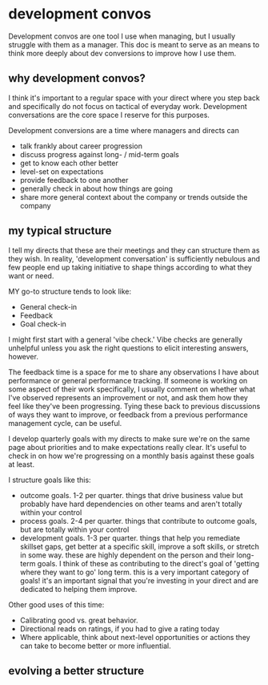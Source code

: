# development convos

Development convos are one tool I use when managing, but I usually struggle with them as a manager. This doc is meant to serve as an means to think more deeply about dev conversions to improve how I use them.

## why development convos?

I think it's important to a regular space with your direct where you step back and specifically do not focus on tactical of everyday work. Development conversations are the core space I reserve for this purposes.

Development conversions are a time where managers and directs can

- talk frankly about career progression
- discuss progress against long- / mid-term goals
- get to know each other better
- level-set on expectations
- provide feedback to one another
- generally check in about how things are going
- share more general context about the company or trends outside the company

## my typical structure

I tell my directs that these are their meetings and they can structure them as they wish. In reality, 'development conversation' is sufficiently nebulous and few people end up taking initiative to shape things according to what they want or need.

MY go-to structure tends to look like:

- General check-in
- Feedback
- Goal check-in

I might first start with a general 'vibe check.' Vibe checks are generally unhelpful unless you ask the right questions to elicit interesting answers, however.

The feedback time is a space for me to share any observations I have about performance or general performance tracking. If someone is working on some aspect of their work specifically, I usually comment on whether what I've observed represents an improvement or not, and ask them how they feel like they've been progressing. Tying these back to previous discussions of ways they want to improve, or feedback from a previous performance management cycle, can be useful.

I develop quarterly goals with my directs to make sure we're on the same page about priorities and to make expectations really clear. It's useful to check in on how we're progressing on a monthly basis against these goals at least.

I structure goals like this:

- outcome goals. 1-2 per quarter. things that drive business value but probably have hard dependencies on other teams and aren't totally within your control
- process goals. 2-4 per quarter. things that contribute to outcome goals, but are totally within your control
- development goals. 1-3 per quarter. things that help you remediate skillset gaps, get better at a specific skill, improve a soft skills, or stretch in some way. these are highly dependent on the person and their long-term goals. I think of these as contributing to the direct's goal of 'getting where they want to go' long term. this is a very important category of goals! it's an important signal that you're investing in your direct and are dedicated to helping them improve.

Other good uses of this time:

- Calibrating good vs. great behavior.
- Directional reads on ratings, if you had to give a rating today
- Where applicable, think about next-level opportunities or actions they can take to become better or more influential.


## evolving a better structure

